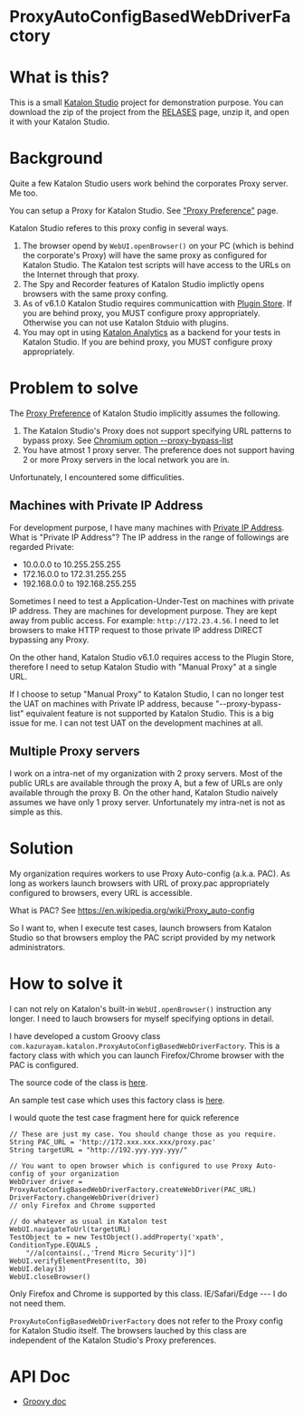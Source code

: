 ProxyAutoConfigBasedWebDriverFactory
===============

# What is this?

This is a small [Katalon Studio](https://www.katalon.com/) project for demonstration purpose.
You can download the zip of the project from the [RELASES](https://github.com/kazurayam/ProxyAutoConfigBasedWebDriverFactory/releases) page,
unzip it, and open it with your Katalon Studio.

# Background

Quite a few Katalon Studio users work behind the corporates Proxy server. Me too.

You can setup a Proxy for Katalon Studio.
See ["Proxy Preference"](https://docs.katalon.com/katalon-studio/docs/proxy-preferences.html) page.

Katalon Studio referes to this proxy config in several ways.
1. The browser opend by `WebUI.openBrowser()` on your PC (which is behind the corporate's Proxy) will have the same proxy as configured for Katalon Studio. The Katalon test scripts will have access to the URLs on the Internet through that proxy.
2. The Spy and Recorder features of Katalon Studio implictly opens browsers with the same proxy confing.
3. As of v6.1.0 Katalon Studio requires communicattion with [Plugin Store](https://store.katalon.com/). If you are behind proxy, you MUST configure proxy appropriately. Otherwise you can not use Katalon Stduio with plugins.
4. You may opt in using [Katalon Analytics](https://www.katalon.com/katalon-analytics/) as a backend for your tests in Katalon Studio. If you are behind proxy, you MUST configure proxy appropriately.

# Problem to solve

The [Proxy Preference](https://docs.katalon.com/katalon-studio/docs/proxy-preferences.html) of Katalon Studio implicitly assumes the following.
1. The Katalon Studio's Proxy does not support specifying URL patterns to bypass proxy. See [Chromium option --proxy-bypass-list](https://www.chromium.org/developers/design-documents/network-settings)
2. You have atmost 1 proxy server. The preference does not support having 2 or more Proxy servers in the local network you are in.

Unfortunately, I encountered some difficulities.

## Machines with Private IP Address

For development purpose, I have many machines with [Private IP Address](https://www.lifewire.com/what-is-a-private-ip-address-2625970). What is "Private IP Address"?
The IP address in the range of followings are regarded Private:
- 10.0.0.0 to 10.255.255.255
- 172.16.0.0 to 172.31.255.255
- 192.168.0.0 to 192.168.255.255

Sometimes I need to test a Application-Under-Test on machines with private IP address. They are machines for development purpose. They are kept away from public access. For example: `http://172.23.4.56`. I need to let browsers to make HTTP request to those private IP address DIRECT bypassing any Proxy.

On the other hand, Katalon Studio v6.1.0 requires access to the Plugin Store, therefore
I need to setup Katalon Studio with "Manual Proxy" at a single URL.

If I choose to setup "Manual Proxy" to Katalon Studio, I can no longer test the UAT on machines with Private IP address, because "--proxy-bypass-list" equivalent feature is not supported by Katalon Studio. This is a big issue for me. I can not test UAT on the development machines at all.

## Multiple Proxy servers

I work on a intra-net of my organization with 2 proxy servers. Most of the public URLs are available through the proxy A, but a few of URLs are only available through the proxy B. On the other hand, Katalon Studio naively assumes we have only 1 proxy server. Unfortunately my intra-net is not as simple as this.

# Solution

My organization requires workers to use Proxy Auto-config (a.k.a. PAC). As long as workers launch browsers with URL of proxy.pac appropriately configured to browsers, every URL is accessible.

What is PAC? See https://en.wikipedia.org/wiki/Proxy_auto-config

So I want to, when I execute test cases, launch browsers from Katalon Studio so that browsers employ the PAC script provided by my network administrators.

# How to solve it

I can not rely on Katalon's built-in `WebUI.openBrowser()` instruction any longer. I need to lauch browsers for myself specifying options in detail.

I have developed a custom Groovy class `com.kazurayam.katalon.ProxyAutoConfigBasedWebDriverFactory`. This is a factory class with which you can launch Firefox/Chrome browser with the PAC is configured.

The source code of the class is [here](https://github.com/kazurayam/ProxyAutoConfigBasedWebDriverFactory/blob/master/Keywords/com/kazurayam/katalon/ProxyAutoConfigBasedWebDriverFactory.groovy).

An sample test case which uses this factory class is [here](https://github.com/kazurayam/ProxyAutoConfigBasedWebDriverFactory/blob/master/Scripts/demo/accessDirectToHostWithPrivateAddress/Script1571363427925.groovy).

I would quote the test case fragment here for quick reference

```
// These are just my case. You should change those as you require.
String PAC_URL = 'http://172.xxx.xxx.xxx/proxy.pac'
String targetURL = "http://192.yyy.yyy.yyy/"

// You want to open browser which is configured to use Proxy Auto-config of your organization
WebDriver driver = ProxyAutoConfigBasedWebDriverFactory.createWebDriver(PAC_URL)
DriverFactory.changeWebDriver(driver)
// only Firefox and Chrome supported

// do whatever as usual in Katalon test
WebUI.navigateToUrl(targetURL)
TestObject to = new TestObject().addProperty('xpath', ConditionType.EQUALS ,
	"//a[contains(.,'Trend Micro Security')]")
WebUI.verifyElementPresent(to, 30)
WebUI.delay(3)
WebUI.closeBrowser()
```

Only Firefox and Chrome is supported by this class. IE/Safari/Edge --- I do not need them.

`ProxyAutoConfigBasedWebDriverFactory` does not refer to the Proxy config for Katalon Studio itself. The browsers lauched by this class are independent of the Katalon Studio's Proxy preferences.

# API Doc

- [Groovy doc](docs/api/index.html)
